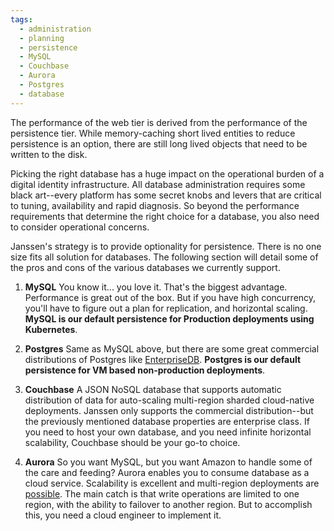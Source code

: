 ```yaml
---
tags:
  - administration
  - planning
  - persistence
  - MySQL
  - Couchbase
  - Aurora
  - Postgres
  - database
---
```


The performance of the web tier is derived from the performance of the
persistence tier. While memory-caching short lived entities to reduce
persistence is an option, there are still long lived objects that need to be
written to the disk.

Picking the right database has a huge impact on the operational burden of a
digital identity infrastructure. All database administration requires some
black art--every platform has some secret knobs and levers that are critical
to tuning, availability and rapid diagnosis. So beyond the performance
requirements that determine the right choice for a database, you also need to
consider operational concerns.

Janssen's strategy is to provide optionality for persistence. There is no one
size fits all solution for databases. The following section will detail some of
the pros and cons of the various databases we currently support.

1. **MySQL** You know it... you love it. That's the biggest advantage.
Performance is great out of the box. But if you have high concurrency,
you'll have to figure out a plan for replication, and horizontal scaling. 
**MySQL is our default persistence for Production deployments using Kubernetes**.

1. **Postgres** Same as MySQL above, but there are some great commercial
distributions of Postgres like [EnterpriseDB](https://www.enterprisedb.com/). **Postgres is our default 
persistence for VM based non-production deployments**.

1. **Couchbase** A JSON NoSQL database that supports automatic distribution
of data for auto-scaling multi-region sharded cloud-native deployments. Janssen
only supports the commercial distribution--but the previously mentioned database
properties are enterprise class. If you need to host your own database, and you
need infinite horizontal scalability, Couchbase should be your go-to choice.

1. **Aurora** So you want MySQL, but you want Amazon to handle some of the care
and feeding? Aurora enables you to consume database as a cloud service.
Scalability is excellent and multi-region deployments are [possible](https://aws.amazon.com/blogs/database/deploy-multi-region-amazon-aurora-applications-with-a-failover-blueprint/).
The main catch is that write operations are limited to one region, with the
ability to failover to another region. But to accomplish this, you need a cloud
engineer to implement it.


